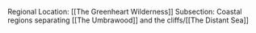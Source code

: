 Regional Location: [[The Greenheart Wilderness]]
Subsection: Coastal regions separating [[The Umbrawood]] and the cliffs/[[The Distant Sea]]

